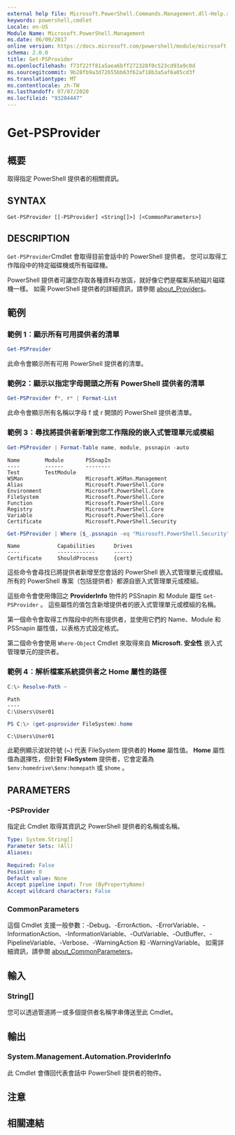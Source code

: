 ```yaml
---
external help file: Microsoft.PowerShell.Commands.Management.dll-Help.xml
keywords: powershell,cmdlet
Locale: en-US
Module Name: Microsoft.PowerShell.Management
ms.date: 06/09/2017
online version: https://docs.microsoft.com/powershell/module/microsoft.powershell.management/get-psprovider?view=powershell-6&WT.mc_id=ps-gethelp
schema: 2.0.0
title: Get-PSProvider
ms.openlocfilehash: f73f22ff81a5aea6bff272328f0c523cd93a9c0d
ms.sourcegitcommit: 9b28fb9a3d72655bb63f62af18b3a5af6a05cd3f
ms.translationtype: MT
ms.contentlocale: zh-TW
ms.lasthandoff: 07/07/2020
ms.locfileid: "93204447"
---
```

# Get-PSProvider

## 概要
取得指定 PowerShell 提供者的相關資訊。

## SYNTAX

```
Get-PSProvider [[-PSProvider] <String[]>] [<CommonParameters>]
```

## DESCRIPTION

`Get-PSProvider`Cmdlet 會取得目前會話中的 PowerShell 提供者。
您可以取得工作階段中的特定磁碟機或所有磁碟機。

PowerShell 提供者可讓您存取各種資料存放區，就好像它們是檔案系統磁片磁碟機一樣。
如需 PowerShell 提供者的詳細資訊，請參閱 [about_Providers](../Microsoft.PowerShell.Core/About/about_Providers.md)。

## 範例

### 範例 1︰顯示所有可用提供者的清單

```powershell
Get-PSProvider
```

此命令會顯示所有可用 PowerShell 提供者的清單。

### 範例2：顯示以指定字母開頭之所有 PowerShell 提供者的清單

```powershell
Get-PSProvider f*, r* | Format-List
```

此命令會顯示所有名稱以字母 f 或 r 開頭的 PowerShell 提供者清單。

### 範例 3︰尋找將提供者新增到您工作階段的嵌入式管理單元或模組

```powershell
Get-PSProvider | Format-Table name, module, pssnapin -auto
```

```Output
Name        Module       PSSnapIn
----        ------       --------
Test        TestModule
WSMan                    Microsoft.WSMan.Management
Alias                    Microsoft.PowerShell.Core
Environment              Microsoft.PowerShell.Core
FileSystem               Microsoft.PowerShell.Core
Function                 Microsoft.PowerShell.Core
Registry                 Microsoft.PowerShell.Core
Variable                 Microsoft.PowerShell.Core
Certificate              Microsoft.PowerShell.Security
```

```powershell
Get-PSProvider | Where {$_.pssnapin -eq "Microsoft.PowerShell.Security"}
```

```Output
Name            Capabilities      Drives
----            ------------      ------
Certificate     ShouldProcess     {cert}
```

這些命令會尋找已將提供者新增至您會話的 PowerShell 嵌入式管理單元或模組。
所有的 PowerShell 專案（包括提供者）都源自嵌入式管理單元或模組。

這些命令會使用傳回之 **ProviderInfo** 物件的 PSSnapin 和 Module 屬性 `Get-PSProvider` 。
這些屬性的值包含新增提供者的嵌入式管理單元或模組的名稱。

第一個命令會取得工作階段中的所有提供者，並使用它們的 Name、Module 和 PSSnapin 屬性值，以表格方式設定格式。

第二個命令會使用 `Where-Object` Cmdlet 來取得來自 **Microsoft. 安全性** 嵌入式管理單元的提供者。

### 範例 4︰解析檔案系統提供者之 Home 屬性的路徑

```powershell
C:\> Resolve-Path ~
```

```Output
Path
----
C:\Users\User01
```

```powershell
PS C:\> (get-psprovider FileSystem).home
```

```Output
C:\Users\User01
```

此範例顯示波狀符號 (~) 代表 FileSystem 提供者的 **Home** 屬性值。
**Home** 屬性值為選擇性，但針對 **FileSystem** 提供者，它會定義為 `$env:homedrive\$env:homepath` 或 `$home` 。

## PARAMETERS

### -PSProvider

指定此 Cmdlet 取得其資訊之 PowerShell 提供者的名稱或名稱。

```yaml
Type: System.String[]
Parameter Sets: (All)
Aliases:

Required: False
Position: 0
Default value: None
Accept pipeline input: True (ByPropertyName)
Accept wildcard characters: False
```

### CommonParameters

這個 Cmdlet 支援一般參數：-Debug、-ErrorAction、-ErrorVariable、-InformationAction、-InformationVariable、-OutVariable、-OutBuffer、-PipelineVariable、-Verbose、-WarningAction 和 -WarningVariable。 如需詳細資訊，請參閱 [about_CommonParameters](../Microsoft.PowerShell.Core/About/about_CommonParameters.md)。

## 輸入

### String[]

您可以透過管道將一或多個提供者名稱字串傳送至此 Cmdlet。

## 輸出

### System.Management.Automation.ProviderInfo

此 Cmdlet 會傳回代表會話中 PowerShell 提供者的物件。

## 注意

## 相關連結
